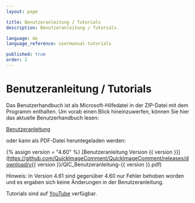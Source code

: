 ```yaml
---
layout: page

title: Benutzeranleitung / Tutorials
description: Benutzeranleitung / Tutorials.

language: de
language_reference: usermanual-tutorials

published: true
order: 2
---
```


# Benutzeranleitung / Tutorials

Das Benutzerhandbuch ist als Microsoft-Hilfedatei in der ZIP-Datei mit dem Programm enthalten. Um vorab einen Blick hineinzuwerfen, können Sie hier das aktuelle Benutzerhandbuch lesen:

[Benutzeranleitung](Benutzeranleitung.html)

oder kann als PDF-Datei heruntegeladen werden:

{% assign version = "4.60" %}
[Benutzeranleitung Version {{ version }}](https://github.com/QuickImageComment/QuickImageComment/releases/download/v{{ version }}/QIC_Benutzeranleitung-{{ version }}.pdf)

Hinweis: In Version 4.61 sind gegenüber 4.60 nur Fehler behoben worden und es ergaben sich keine Änderungen in der Benutzeranleitung.

Tutorials sind auf [YouTube](https://www.youtube.com/channel/UCrTOh1TBYB2e_4rANDnN6BA) verfügbar.